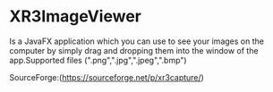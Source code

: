 # XR3ImageViewer

Is a JavaFX application which you can use to see your images on the computer by simply drag and dropping them into the window of the app.Supported files (".png",".jpg",".jpeg",".bmp")

SourceForge:(https://sourceforge.net/p/xr3capture/)